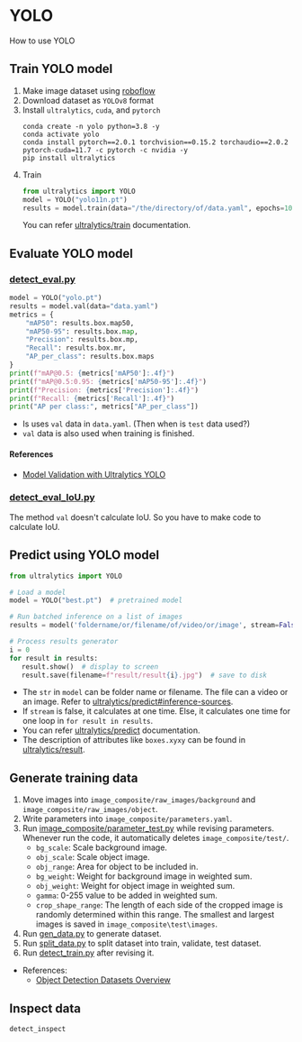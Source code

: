 # YOLO
How to use YOLO

## Train YOLO model
1. Make image dataset using [roboflow](https://roboflow.com/) 
2. Download dataset as `YOLOv8` format
3. Install `ultralytics`, `cuda`, and `pytorch`
   ```shell
   conda create -n yolo python=3.8 -y
   conda activate yolo
   conda install pytorch==2.0.1 torchvision==0.15.2 torchaudio==2.0.2 pytorch-cuda=11.7 -c pytorch -c nvidia -y
   pip install ultralytics
   ```
4. Train
   ```python
   from ultralytics import YOLO
   model = YOLO("yolo11n.pt")
   results = model.train(data="/the/directory/of/data.yaml", epochs=100, imgsz=640)
   ```
   You can refer [ultralytics/train](https://docs.ultralytics.com/modes/train) documentation.
## Evaluate YOLO model
### [detect_eval.py](detect_eval.py)
```python
model = YOLO("yolo.pt")
results = model.val(data="data.yaml")
metrics = {
    "mAP50": results.box.map50,  
    "mAP50-95": results.box.map,  
    "Precision": results.box.mp, 
    "Recall": results.box.mr, 
    "AP_per_class": results.box.maps
}
print(f"mAP@0.5: {metrics['mAP50']:.4f}")
print(f"mAP@0.5:0.95: {metrics['mAP50-95']:.4f}")
print(f"Precision: {metrics['Precision']:.4f}")
print(f"Recall: {metrics['Recall']:.4f}")
print("AP per class:", metrics["AP_per_class"])
```
* Is uses `val` data in `data.yaml`. (Then when is `test` data used?) 
* `val` data is also used when training is finished.
#### References
* [Model Validation with Ultralytics YOLO](https://docs.ultralytics.com/modes/val/#what-metrics-can-i-get-from-yolo11-model-validation)
### [detect_eval_IoU.py](detect_eval_IoU.py)
The method `val` doesn't calculate IoU. So you have to make code to calculate IoU.
## Predict using YOLO model
```python
from ultralytics import YOLO

# Load a model
model = YOLO("best.pt")  # pretrained model

# Run batched inference on a list of images
results = model('foldername/or/filename/of/video/or/image', stream=False)  # return a generator of Results objects

# Process results generator
i = 0
for result in results:
   result.show()  # display to screen
   result.save(filename=f"result/result{i}.jpg")  # save to disk
```
* The `str` in `model` can be folder name or filename. The file can a video or an image. Refer to [ultralytics/predict#inference-sources](https://docs.ultralytics.com/modes/predict/#inference-sources).
* If `stream` is false, it calculates at one time. Else, it calculates one time for one loop in `for result in results`.
* You can refer [ultralytics/predict](https://docs.ultralytics.com/modes/predict) documentation.
* The description of attributes like `boxes.xyxy` can be found in [ultralytics/result](https://docs.ultralytics.com/reference/engine/results/).
## Generate training data
1. Move images into `image_composite/raw_images/background` and `image_composite/raw_images/object`.
2. Write parameters into `image_composite/parameters.yaml`.
3. Run [image_composite/parameter_test.py](image_composite/parameter_test.py) while revising parameters. 
   Whenever run the code, it automatically deletes `image_composite/test/`.
   * `bg_scale`: Scale background image.
   * `obj_scale`: Scale object image.
   * `obj_range`: Area for object to be included in.
   * `bg_weight`: Weight for background image in weighted sum.
   * `obj_weight`: Weight for object image in weighted sum.
   * `gamma`: 0-255 value to be added in weighted sum.
   * `crop_shape_range`: The length of each side of the cropped image is randomly determined within this range. The smallest and largest images is saved in `image_composite\test\images`.
4. Run [gen_data.py](gen_data.py) to generate dataset.
5. Run [split_data.py](split_data.py) to split dataset into train, validate, test dataset.
6. Run [detect_train.py](detect_train.py) after revising it.
* References:
   * [Object Detection Datasets Overview](https://docs.ultralytics.com/datasets/detect/)

## Inspect data
`detect_inspect`